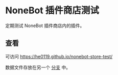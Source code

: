 # NoneBot 插件商店测试

定期测试 NoneBot 插件商店内的插件。

## 查看

可访问 <https://he0119.github.io/nonebot-store-test/>

数据文件存放在另一个 [分支](https://github.com/he0119/nonebot-store-test/tree/results) 中。
